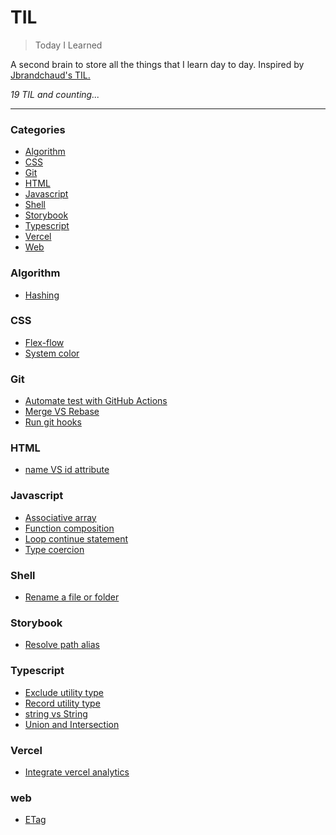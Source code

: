 # TIL

> Today I Learned

A second brain to store all the things that I learn day to day. Inspired by [Jbrandchaud's TIL.](https://github.com/jbranchaud/til)

_19 TIL and counting..._

---

### Categories

- [Algorithm](#algorithm)
- [CSS](#css)
- [Git](#git)
- [HTML](#html)
- [Javascript](#javascript)
- [Shell](#shell)
- [Storybook](#storybook)
- [Typescript](#typescript)
- [Vercel](#vercel)
- [Web](#web)

### Algorithm

- [Hashing](algorithm/hashing.md)

### CSS

- [Flex-flow](css/flex-flow.md)
- [System color](css/system-color.md)

### Git

- [Automate test with GitHub Actions](git/automate-test-with-github-actions.md)
- [Merge VS Rebase](git/merge-vs-rebase.md)
- [Run git hooks](git/run-git-hooks.md)

### HTML

- [name VS id attribute](html/name-vs-id-attribute.md)

### Javascript

- [Associative array](javascript/associative-array.md)
- [Function composition](javascript/function-composition.md)
- [Loop continue statement](javascript/loop-continue-statement.md)
- [Type coercion](javascript/type-coercion.md)

### Shell

- [Rename a file or folder](shell/rename-file-folder.md)

### Storybook

- [Resolve path alias](storybook/resolve-path-alias.md)

### Typescript

- [Exclude utility type](typescript/exclude-utility-type.md)
- [Record utility type](typescript/record-utility-type.md)
- [string vs String](typescript/string-vs-String.md)
- [Union and Intersection](typescript/union-and-intersetion.md)

### Vercel

- [Integrate vercel analytics](vercel/integrate-vercel-analytics.md)

### web

- [ETag](web/etag.md)
